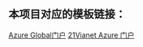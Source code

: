 ## 本项目对应的模板链接：

[Azure Global门户](https://portal.azure.com/#create/Microsoft.Template/uri/https%3A%2F%2Fraw.githubusercontent.com%2Fkukisama%2FMeiShaDaYong%2Fmain%2FAIB%2Fazuredeploy.json) 
[21Vianet Azure 门户](https://portal.azure.cn/#create/Microsoft.Template/uri/https%3A%2F%2Fraw.githubusercontent.com%2Fkukisama%2FMeiShaDaYong%2Fmain%2FAIB%2Fazuredeploy.json) 

